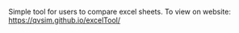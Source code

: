 Simple tool for users to compare excel sheets.
To view on website:
https://qvsim.github.io/excelTool/
